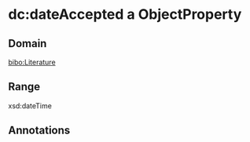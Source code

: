 # dc:dateAccepted a ObjectProperty

## Domain

[bibo:Literature](/ontology/bibo/Literature)

## Range

xsd:dateTime

## Annotations


